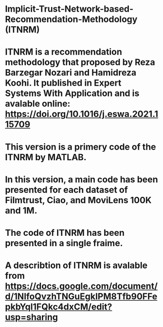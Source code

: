 # Implicit-Trust-Network-based-Recommendation-Methodology (ITNRM)

# ITNRM is a recommendation methodology that proposed by Reza Barzegar Nozari and Hamidreza Koohi. It published in Expert Systems With Application and is avalable online: https://doi.org/10.1016/j.eswa.2021.115709

# This version is a primery code of the ITNRM by MATLAB.

# In this version, a main code has been presented for each dataset of Filmtrust, Ciao, and MoviLens 100K and 1M.

# The code of ITNRM has been presented in a single fraime.

# A describtion of ITNRM is avalable from https://docs.google.com/document/d/1NlfoQvzhTNGuEgkIPM8Tfb90FFepkbYql1FQkc4dxCM/edit?usp=sharing

